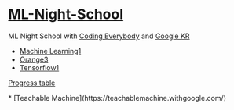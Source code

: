 # [ML-Night-School](https://ml.yah.ac/)
ML Night School with [Coding Everybody](https://opentutorials.org/module/4916/28891) and [Google KR](https://developers-kr.googleblog.com/2020/08/mlschool20.html?fbclid=IwAR0pEk-U_W3FrypGaW2630vqu1NxE9uTEiy7OGd4gxz_ZgLP0dX6cQUHbaQ)


* [Machine Learning1]()
* [Orange3]()
* [Tensorflow1]()


[Progress table](https://yah.ac/ml)

<Resources>
  * [Teachable Machine](https://teachablemachine.withgoogle.com/)
